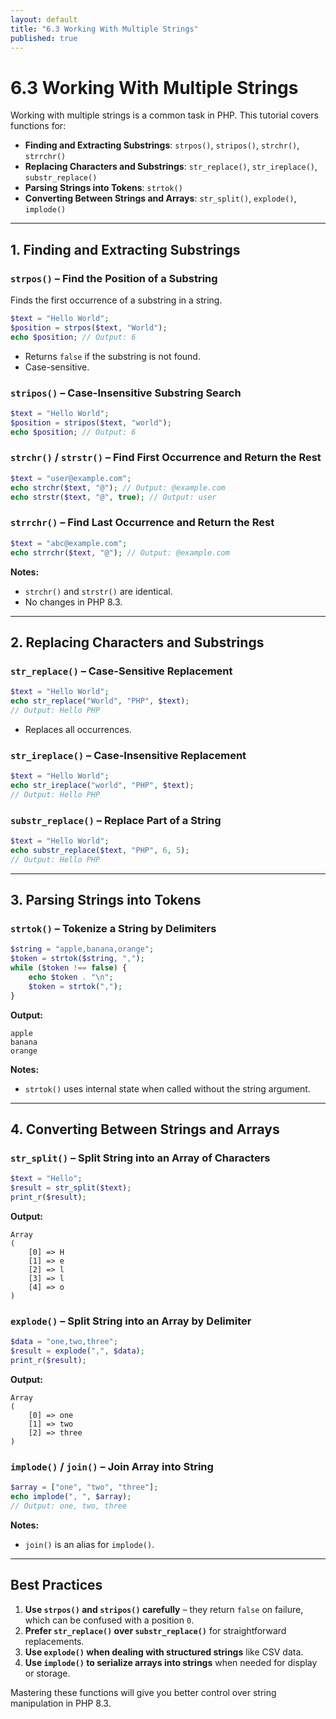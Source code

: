 ```yaml
---
layout: default
title: "6.3 Working With Multiple Strings"
published: true
---
```


# 6.3 Working With Multiple Strings

Working with multiple strings is a common task in PHP. This tutorial covers functions for:

- **Finding and Extracting Substrings**: `strpos()`, `stripos()`, `strchr()`, `strrchr()`
- **Replacing Characters and Substrings**: `str_replace()`, `str_ireplace()`, `substr_replace()`
- **Parsing Strings into Tokens**: `strtok()`
- **Converting Between Strings and Arrays**: `str_split()`, `explode()`, `implode()`

---

## 1. Finding and Extracting Substrings

### `strpos()` – Find the Position of a Substring

Finds the first occurrence of a substring in a string.
```php
$text = "Hello World";
$position = strpos($text, "World");
echo $position; // Output: 6
```

- Returns `false` if the substring is not found.
- Case-sensitive.

### `stripos()` – Case-Insensitive Substring Search

```php
$text = "Hello World";
$position = stripos($text, "world");
echo $position; // Output: 6
```

### `strchr()` / `strstr()` – Find First Occurrence and Return the Rest

```php
$text = "user@example.com";
echo strchr($text, "@"); // Output: @example.com
echo strstr($text, "@", true); // Output: user
```

### `strrchr()` – Find Last Occurrence and Return the Rest

```php
$text = "abc@example.com";
echo strrchr($text, "@"); // Output: @example.com
```

**Notes:**

- `strchr()` and `strstr()` are identical.
- No changes in PHP 8.3.

---

## 2. Replacing Characters and Substrings

### `str_replace()` – Case-Sensitive Replacement

```php
$text = "Hello World";
echo str_replace("World", "PHP", $text);
// Output: Hello PHP
```

- Replaces all occurrences.

### `str_ireplace()` – Case-Insensitive Replacement

```php
$text = "Hello World";
echo str_ireplace("world", "PHP", $text);
// Output: Hello PHP
```

### `substr_replace()` – Replace Part of a String

```php
$text = "Hello World";
echo substr_replace($text, "PHP", 6, 5);
// Output: Hello PHP
```

---

## 3. Parsing Strings into Tokens

### `strtok()` – Tokenize a String by Delimiters

```php
$string = "apple,banana,orange";
$token = strtok($string, ",");
while ($token !== false) {
    echo $token . "\n";
    $token = strtok(",");
}
```

**Output:**

```
apple
banana
orange
```

**Notes:**

- `strtok()` uses internal state when called without the string argument.

---

## 4. Converting Between Strings and Arrays

### `str_split()` – Split String into an Array of Characters

```php
$text = "Hello";
$result = str_split($text);
print_r($result);
```

**Output:**

```
Array
(
    [0] => H
    [1] => e
    [2] => l
    [3] => l
    [4] => o
)
```

### `explode()` – Split String into an Array by Delimiter

```php
$data = "one,two,three";
$result = explode(",", $data);
print_r($result);
```

**Output:**

```
Array
(
    [0] => one
    [1] => two
    [2] => three
)
```

### `implode()` / `join()` – Join Array into String

```php
$array = ["one", "two", "three"];
echo implode(", ", $array);
// Output: one, two, three
```

**Notes:**
- `join()` is an alias for `implode()`.

---

## **Best Practices**

1. **Use `strpos()` and `stripos()` carefully** – they return `false` on failure, which can be confused with a position `0`.
2. **Prefer `str_replace()` over `substr_replace()`** for straightforward replacements.
3. **Use `explode()` when dealing with structured strings** like CSV data.
4. **Use `implode()` to serialize arrays into strings** when needed for display or storage.

Mastering these functions will give you better control over string manipulation in PHP 8.3.
